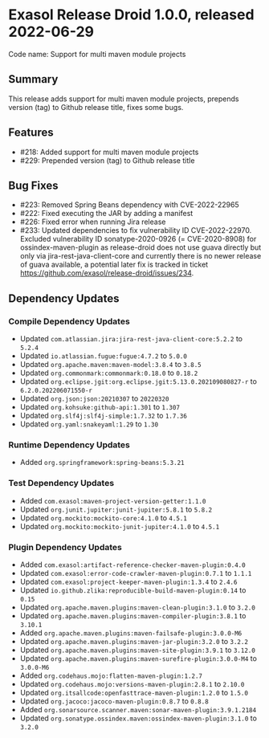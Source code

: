 # Exasol Release Droid 1.0.0, released 2022-06-29

Code name: Support for multi maven module projects

## Summary

This release adds support for multi maven module projects, prepends version (tag) to Github release title, fixes some bugs.

## Features

* #218: Added support for multi maven module projects
* #229: Prepended version (tag) to Github release title

## Bug Fixes

* #223: Removed Spring Beans dependency with CVE-2022-22965
* #222: Fixed executing the JAR by adding a manifest
* #226: Fixed error when running Jira release
* #233: Updated dependencies to fix vulnerability ID CVE-2022-22970. Excluded vulnerability ID sonatype-2020-0926 (= CVE-2020-8908) for ossindex-maven-plugin as release-droid does not use guava directly but only via jira-rest-java-client-core and currently there is no newer release of guava available, a potential later fix is tracked in ticket https://github.com/exasol/release-droid/issues/234.

## Dependency Updates

### Compile Dependency Updates

* Updated `com.atlassian.jira:jira-rest-java-client-core:5.2.2` to `5.2.4`
* Updated `io.atlassian.fugue:fugue:4.7.2` to `5.0.0`
* Updated `org.apache.maven:maven-model:3.8.4` to `3.8.5`
* Updated `org.commonmark:commonmark:0.18.0` to `0.18.2`
* Updated `org.eclipse.jgit:org.eclipse.jgit:5.13.0.202109080827-r` to `6.2.0.202206071550-r`
* Updated `org.json:json:20210307` to `20220320`
* Updated `org.kohsuke:github-api:1.301` to `1.307`
* Updated `org.slf4j:slf4j-simple:1.7.32` to `1.7.36`
* Updated `org.yaml:snakeyaml:1.29` to `1.30`

### Runtime Dependency Updates

* Added `org.springframework:spring-beans:5.3.21`

### Test Dependency Updates

* Added `com.exasol:maven-project-version-getter:1.1.0`
* Updated `org.junit.jupiter:junit-jupiter:5.8.1` to `5.8.2`
* Updated `org.mockito:mockito-core:4.1.0` to `4.5.1`
* Updated `org.mockito:mockito-junit-jupiter:4.1.0` to `4.5.1`

### Plugin Dependency Updates

* Added `com.exasol:artifact-reference-checker-maven-plugin:0.4.0`
* Updated `com.exasol:error-code-crawler-maven-plugin:0.7.1` to `1.1.1`
* Updated `com.exasol:project-keeper-maven-plugin:1.3.4` to `2.4.6`
* Updated `io.github.zlika:reproducible-build-maven-plugin:0.14` to `0.15`
* Updated `org.apache.maven.plugins:maven-clean-plugin:3.1.0` to `3.2.0`
* Updated `org.apache.maven.plugins:maven-compiler-plugin:3.8.1` to `3.10.1`
* Added `org.apache.maven.plugins:maven-failsafe-plugin:3.0.0-M6`
* Updated `org.apache.maven.plugins:maven-jar-plugin:3.2.0` to `3.2.2`
* Updated `org.apache.maven.plugins:maven-site-plugin:3.9.1` to `3.12.0`
* Updated `org.apache.maven.plugins:maven-surefire-plugin:3.0.0-M4` to `3.0.0-M6`
* Added `org.codehaus.mojo:flatten-maven-plugin:1.2.7`
* Updated `org.codehaus.mojo:versions-maven-plugin:2.8.1` to `2.10.0`
* Updated `org.itsallcode:openfasttrace-maven-plugin:1.2.0` to `1.5.0`
* Updated `org.jacoco:jacoco-maven-plugin:0.8.7` to `0.8.8`
* Added `org.sonarsource.scanner.maven:sonar-maven-plugin:3.9.1.2184`
* Updated `org.sonatype.ossindex.maven:ossindex-maven-plugin:3.1.0` to `3.2.0`
